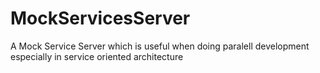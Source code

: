 MockServicesServer
==================

A Mock Service Server which is  useful when doing paralell development especially in service oriented architecture

